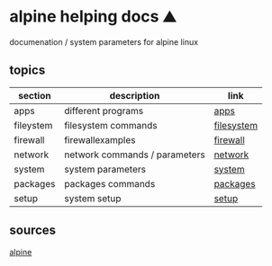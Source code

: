 <!-- omit in toc -->
# alpine helping docs ⛰️

documenation / system parameters for alpine linux

<!-- omit in toc -->
## topics

| section | description | link |
|--- |--- |--- |
| apps | different programs | [apps](apps.md) |
| fileystem | filesystem commands | [filesystem](filesystem.md) |
| firewall | firewallexamples | [firewall](firewall.md) |
| network | network commands / parameters | [network](network.md) |
| system | system parameters | [system](system.md) |
| packages | packages commands | [packages](packages.md) |
| setup | system setup | [setup](setup.md) |

## sources

[alpine](https://www.alpinelinux.org/)
